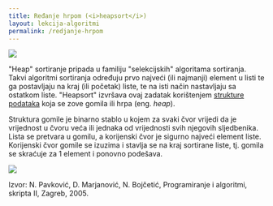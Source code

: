 ```yaml
---
title: Ređanje hrpom (<i>heapsort</i>)
layout: lekcija-algoritmi
permalink: /redjanje-hrpom
---
```


![](https://upload.wikimedia.org/wikipedia/commons/f/fe/Heap_sort_example.gif)

"Heap" sortiranje pripada u familiju "selekcijskih" algoritama sortiranja. Takvi algoritmi sortiranja određuju prvo najveći (ili najmanji) element u listi te ga postavljaju na kraj (ili početak) liste, te na isti način nastavljaju sa ostatkom liste. "Heapsort" izvršava ovaj zadatak korištenjem [strukture podataka](/strukture-podataka) koja se zove gomila ili hrpa (eng. *heap*).

Struktura gomile je binarno stablo u kojem za svaki čvor vrijedi da je vrijednost u čvoru veća ili jednaka od vrijednosti svih njegovih sljedbenika. Lista se pretvara u gomilu, a korijenski čvor je sigurno najveći element liste. Korijenski čvor gomile se izuzima i stavlja se na kraj sortirane liste, tj. gomila se skraćuje za 1 element i ponovno podešava.

![](https://upload.wikimedia.org/wikipedia/commons/1/1b/Sorting_heapsort_anim.gif)

Izvor: N. Pavković, D. Marjanović, N. Bojčetić, Programiranje i algoritmi, skripta II, Zagreb, 2005.
